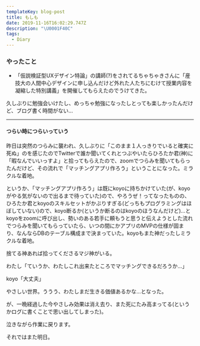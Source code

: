 ```yaml
---
templateKey: blog-post
title: もしも
date: 2019-11-16T16:02:29.747Z
description: "\U0001F40C"
tags:
  - Diary
---
```

### やったこと

* 「仮説検証型UXデザイン特論」の講師(?)をされてるちゃちゃきさんに「産技大の人間中心デザインに申し込んだけど外れた人たちにむけて授業内容を凝縮した特別講義」を開催してもらえたのでうけてきた。

久しぶりに勉強会いけたし、めっちゃ勉強になったしとっても楽しかったんだけど、ブログ書く時間がない…


------


#### つらい時につらいっていう

昨日は突然のつらみに襲われ、久しぶりに「このまま１人っきりでいると確実に死ぬ」のを感じたのでTwitterで誰か聞いてくれとつぶやいたらひろたか君(神)に「暇なんでいいっすよ」と拾ってもらえたので、zoomでつらみを聞いてもらったんだけど、その流れで「マッチングアプリ作ろう」ということになった。ミラクルな着地。

というか、「マッチングアプリ作ろう」は既にkoyoに持ちかけていた(が、koyoがやる気がないので出るまで待っていた)ので、やろうぜ！ってなったものの、ひろたか君とkoyoのスキルセットがかぶりすぎる(どっちもプログラミングはほぼしていない)ので、koyo断るか(というか断るのはkoyoのほうなんだけど)…とkoyoをzoomに呼び出し、勢いのある若手に頼もうと思うと伝えようとした流れでつらみを聞いてもらっていたら、いつの間にかアプリのMVPの仕様が固まり、なんならDBのテーブル構成まで決まっていた。koyoもまた神だったしミラクルな着地。


捨てる神あれば拾ってくださるマジ神がいる。


わたし「ていうか、わたしこれ出来たところでマッチングできるだろうか…」

koyo「大丈夫」


やさしい世界。ううう、わたしまだ生きる価値あるかな…となった。

が、一晩経過した今やさしみ効果は消え去り、また死にたみ高まってる(というかログに書くことで思い出してしまった)。


泣きながら作業に戻ります。

それではまた明日。
